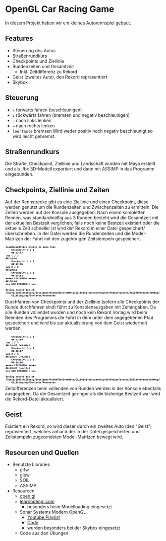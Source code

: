 # OpenGL Car Racing Game 
In diesem Projekt haben wir ein kleines Autorennspiel gebaut.

## Features
- Steuerung des Autos
- Straßenrundkurs
- Checkpoints und Ziellinie
- Rundenzeiten und Gesamtzeit
	- Inkl. Zeitdifferenz zu Rekord
- Geist (zweites Auto), den Rekord repräsentiert
- Skybox

## Steuerung
- `↑` forwärts fahren (beschleunigen)
- `↓` rückwärts fahren (bremsen und negativ beschleunigen)
- `←` nach links lenken 
- `→` nach rechts lenken 
- `leertaste` bremsen
Wird weder positiv noch negativ beschleunigt so wird leicht gebremst.


## Straßenrundkurs
Die Straße, Checkpoint, Ziellinie und Landschaft wurden mit Maya erstellt und als .fbx 3D-Modell exportiert und dann mit ASSIMP in das Programm eingebunden.

## Checkpoints, Ziellinie und Zeiten
Auf der Rennstrecke gibt es eine Ziellinie und einen Checkpoint, diese werden genutzt um die Rundenzeiten und Zwischenzeiten zu ermitteln. Die Zeiten werden auf der Konsole ausgegeben. Nach einem kompletten Rennen, was standardmäßig aus 3 Runden besteht wird die Gesamtzeit mit der aktuellen Bestzeit verglichen, falls noch keine Bestzeit existiert oder die aktuelle Zeit schneller ist wird der Rekord in einer Datei gespeichert/überschrieben. In der Datei werden die Rundenzeiten und die Model-Matrizen der Fahrt mit den zugehörigen Zeitstempeln gespeichert.

![Zeitenausgabe 1](zeitenausgabe_1.png)
Durchfahren von Checkpoints und der Ziellinie (sofern alle Checkpoints der Runde durchfahren sind) führt zu Konsolenausgaben mit Zeitangaben. Da alle Runden vollendet wurden und noch kein Rekord Vorlag wird beim Beenden des Programms die Fahrt in dem unter dem angegebenen Pfad gespeichert und wird bis zur aktualisierung von dem Geist wiederholt werden.

![Zeitenausgabe 2](zeitenausgabe_2.png)
Zeitdifferenzen beim vollenden von Runden werden in der Konsole ebenfalls ausgegeben. Da die Gesamtzeit geringer als die bisherige Bestzeit war wird die Rekord-Datei aktualisiert. 

## Geist
Existiert ein Rekord, so wird dieser durch ein zweites Auto (den "Geist") repräsentiert, welches anhand der in der Datei gespeicherten und Zeitstempeln zugeorndeten Model-Matrizen bewegt wird. 

## Resourcen und Quellen
- Benutzte Libraries
	- glfw
	- glew
	- SOIL
	- ASSIMP
- Resourcen
	- [open.gl](https://open.gl/)
	- [learnopengl.com](https://learnopengl.com/)
		- besonders beim Modelloading eingesetzt
	- Sonar Systems Modern OpenGL
    	- [Youtube Playlist](https://www.youtube.com/playlist?list=PLRtjMdoYXLf6zUMDJVRZYV-6g6n62vet8)
    	- [Code](https://github.com/SonarSystems/Modern-OpenGL-Tutorials)
		- wurden besonders bei der Skybox eingesetzt
    - Code aus den Übungen
